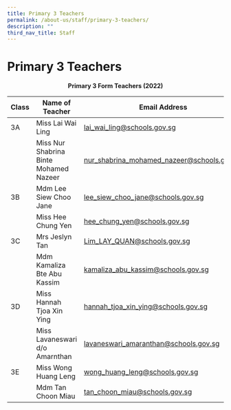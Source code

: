 ```yaml
---
title: Primary 3 Teachers
permalink: /about-us/staff/primary-3-teachers/
description: ""
third_nav_title: Staff
---
```

# **Primary 3 Teachers**

<center><b> Primary 3 Form Teachers (2022)</b></center>

| Class 	|  Name of Teacher 	|  Email Address 	|
| ---	| ---	| ---	|
| 3A 	| Miss   Lai Wai Ling 	| [lai_wai_ling@schools.gov.sg](mailto:lai_wai_ling@schools.gov.sg) 	|
|  	| Miss Nur Shabrina Binte Mohamed Nazeer 	| [nur_shabrina_mohamed_nazeer@schools.gov.sg](mailto:nur_shabrina_mohamed_nazeer@schools.gov.sg) 	|
| 3B 	| Mdm Lee Siew Choo Jane 	| [lee_siew_choo_jane@schools.gov.sg](mailto:lee_siew_choo_jane@schools.gov.sg) 	|
|  	| Miss Hee Chung Yen 	| [hee_chung_yen@schools.gov.sg](mailto:hee_chung_yen@schools.gov.sg) 	|
| 3C 	| Mrs Jeslyn Tan 	| [Lim_LAY_QUAN@schools.gov.sg](mailto:Lim_LAY_QUAN@schools.gov.sg) 	|
|  	| Mdm Kamaliza Bte Abu Kassim 	| [kamaliza_abu_kassim@schools.gov.sg](mailto:kamaliza_abu_kassim@schools.gov.sg) 	|
| 3D 	| Miss Hannah Tjoa Xin Ying 	| [hannah_tjoa_xin_ying@schools.gov.sg](mailto:hannah_tjoa_xin_ying@schools.gov.sg)   	|
|  	| Miss Lavaneswari d/o Amarnthan 	| [lavaneswari_amaranthan@schools.gov.sg](mailto:lavaneswari_amaranthan@schools.gov.sg) 	|
| 3E 	| Miss Wong Huang Leng 	| [wong_huang_leng@schools.gov.sg](mailto:wong_huang_leng@schools.gov.sg) 	|
|  	| Mdm Tan Choon Miau 	| [tan_choon_miau@schools.gov.sg](mailto:tan_choon_miau@schools.gov.sg) 	|